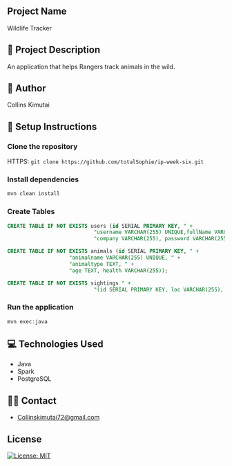 ## Project Name

Wildlife Tracker

## 🔭 Project Description

An application that helps Rangers track animals in the wild.

## 👷 Author

Collins Kimutai

## 🔨 Setup Instructions

### Clone the repository

HTTPS: `git clone https://github.com/totalSophie/ip-week-six.git`

### Install dependencies
```bash
mvn clean install
```

### Create Tables
```sql
CREATE TABLE IF NOT EXISTS users (id SERIAL PRIMARY KEY, " +
                            "username VARCHAR(255) UNIQUE,fullName VARCHAR(255), " +
                            "company VARCHAR(255), password VARCHAR(255));

CREATE TABLE IF NOT EXISTS animals (id SERIAL PRIMARY KEY, " +
                    "animalname VARCHAR(255) UNIQUE, " +
                    "animaltype TEXT, " +
                    "age TEXT, health VARCHAR(255));

CREATE TABLE IF NOT EXISTS sightings " +
                            "(id SERIAL PRIMARY KEY, loc VARCHAR(255), animalid VARCHAR(255), rangerid VARCHAR(255))
```
### Run the application
```bash
mvn exec:java
```

## 💻 Technologies Used

- Java
- Spark
- PostgreSQL

## 👨‍💻 Contact
- Collinskimutai72@gmail.com

## License
[![License: MIT](https://img.shields.io/badge/License-MIT-yellow.svg)](https://opensource.org/licenses/MIT)
